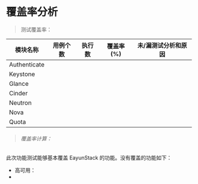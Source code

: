 # 覆盖率分析

> 测试覆盖率：

|模块名称|用例个数|执行数|覆盖率(%)|未/漏测试分析和原因|
|--------|--------|------|---------|-------------------|
|Authenticate|||||
|Keystone||||
|Glance||||
|Cinder||||
|Neutron||||
|Nova||||
|Quota||||

> ###### 覆盖率计算：
> 

此次功能测试能够基本覆盖 EayunStack 的功能。没有覆盖的功能如下：

* 高可用：
* 
